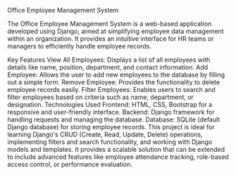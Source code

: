 Office Employee Management System

The Office Employee Management System is a web-based application developed using Django, aimed at simplifying employee data management within an organization. It provides an intuitive interface for HR teams or managers to efficiently handle employee records.

Key Features
View All Employees: Displays a list of all employees with details like name, position, department, and contact information.
Add Employee: Allows the user to add new employees to the database by filling out a simple form.
Remove Employee: Provides the functionality to delete employee records easily.
Filter Employees: Enables users to search and filter employees based on criteria such as name, department, or designation.
Technologies Used
Frontend: HTML, CSS, Bootstrap for a responsive and user-friendly interface.
Backend: Django framework for handling requests and managing the database.
Database: SQLite (default Django database) for storing employee records.
This project is ideal for learning Django's CRUD (Create, Read, Update, Delete) operations, implementing filters and search functionality, and working with Django models and templates. It provides a scalable solution that can be extended to include advanced features like employee attendance tracking, role-based access control, or performance evaluation.
